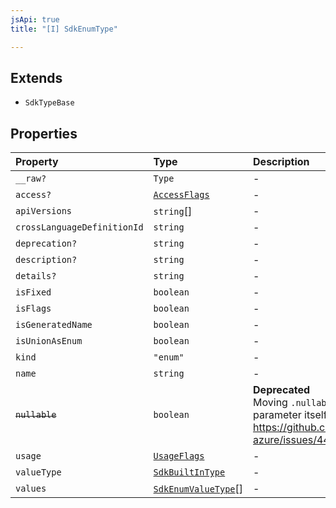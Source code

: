 ```yaml
---
jsApi: true
title: "[I] SdkEnumType"

---
```

## Extends

- `SdkTypeBase`

## Properties

| Property | Type | Description | Overrides | Inherited from |
| :------ | :------ | :------ | :------ | :------ |
| `__raw?` | `Type` | - | `SdkTypeBase.__raw` | `SdkTypeBase.__raw` |
| `access?` | [`AccessFlags`](../type-aliases/AccessFlags.md) | - | - | - |
| `apiVersions` | `string`[] | - | - | - |
| `crossLanguageDefinitionId` | `string` | - | - | - |
| `deprecation?` | `string` | - | `SdkTypeBase.deprecation` | `SdkTypeBase.deprecation` |
| `description?` | `string` | - | `SdkTypeBase.description` | `SdkTypeBase.description` |
| `details?` | `string` | - | `SdkTypeBase.details` | `SdkTypeBase.details` |
| `isFixed` | `boolean` | - | - | - |
| `isFlags` | `boolean` | - | - | - |
| `isGeneratedName` | `boolean` | - | - | - |
| `isUnionAsEnum` | `boolean` | - | - | - |
| `kind` | `"enum"` | - | `SdkTypeBase.kind` | `SdkTypeBase.kind` |
| `name` | `string` | - | - | - |
| ~~`nullable`~~ | `boolean` | **Deprecated**<br />Moving `.nullable` onto the parameter itself for fidelity.<br />https://github.com/Azure/typespec-azure/issues/448 | `SdkTypeBase.nullable` | `SdkTypeBase.nullable` |
| `usage` | [`UsageFlags`](../enumerations/UsageFlags.md) | - | - | - |
| `valueType` | [`SdkBuiltInType`](SdkBuiltInType.md) | - | - | - |
| `values` | [`SdkEnumValueType`](SdkEnumValueType.md)[] | - | - | - |
